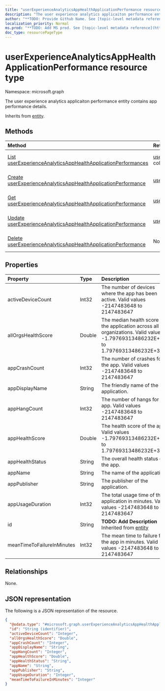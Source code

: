 ```yaml
---
title: "userExperienceAnalyticsAppHealthApplicationPerformance resource type"
description: "The user experience analytics applicaiton performance entity contains app performance details."
author: "**TODO: Provide Github Name. See [topic-level metadata reference](https://msgo.azurewebsites.net/add/document/guidelines/metadata.html#topic-level-metadata)**"
localization_priority: Normal
ms.prod: "**TODO: Add MS prod. See [topic-level metadata reference](https://msgo.azurewebsites.net/add/document/guidelines/metadata.html#topic-level-metadata)**"
doc_type: resourcePageType
---
```


# userExperienceAnalyticsAppHealthApplicationPerformance resource type

Namespace: microsoft.graph



The user experience analytics applicaiton performance entity contains app performance details.


Inherits from [entity](../resources/entity.md).

## Methods
|Method|Return type|Description|
|:---|:---|:---|
|[List userExperienceAnalyticsAppHealthApplicationPerformances](../api/userexperienceanalyticsapphealthapplicationperformance-list.md)|[userExperienceAnalyticsAppHealthApplicationPerformance](../resources/userexperienceanalyticsapphealthapplicationperformance.md) collection|Get a list of the [userExperienceAnalyticsAppHealthApplicationPerformance](../resources/userexperienceanalyticsapphealthapplicationperformance.md) objects and their properties.|
|[Create userExperienceAnalyticsAppHealthApplicationPerformance](../api/userexperienceanalyticsapphealthapplicationperformance-create.md)|[userExperienceAnalyticsAppHealthApplicationPerformance](../resources/userexperienceanalyticsapphealthapplicationperformance.md)|Create a new [userExperienceAnalyticsAppHealthApplicationPerformance](../resources/userexperienceanalyticsapphealthapplicationperformance.md) object.|
|[Get userExperienceAnalyticsAppHealthApplicationPerformance](../api/userexperienceanalyticsapphealthapplicationperformance-get.md)|[userExperienceAnalyticsAppHealthApplicationPerformance](../resources/userexperienceanalyticsapphealthapplicationperformance.md)|Read the properties and relationships of a [userExperienceAnalyticsAppHealthApplicationPerformance](../resources/userexperienceanalyticsapphealthapplicationperformance.md) object.|
|[Update userExperienceAnalyticsAppHealthApplicationPerformance](../api/userexperienceanalyticsapphealthapplicationperformance-update.md)|[userExperienceAnalyticsAppHealthApplicationPerformance](../resources/userexperienceanalyticsapphealthapplicationperformance.md)|Update the properties of a [userExperienceAnalyticsAppHealthApplicationPerformance](../resources/userexperienceanalyticsapphealthapplicationperformance.md) object.|
|[Delete userExperienceAnalyticsAppHealthApplicationPerformance](../api/userexperienceanalyticsapphealthapplicationperformance-delete.md)|None|Deletes a [userExperienceAnalyticsAppHealthApplicationPerformance](../resources/userexperienceanalyticsapphealthapplicationperformance.md) object.|

## Properties
|Property|Type|Description|
|:---|:---|:---|
|activeDeviceCount|Int32|The number of devices where the app has been active. Valid values -2147483648 to 2147483647|
|allOrgsHealthScore|Double|The median health score of the application across all organizations. Valid values -1.79769313486232E+308 to 1.79769313486232E+308|
|appCrashCount|Int32|The number of crashes for the app. Valid values -2147483648 to 2147483647|
|appDisplayName|String|The friendly name of the application.|
|appHangCount|Int32|The number of hangs for the app. Valid values -2147483648 to 2147483647|
|appHealthScore|Double|The health score of the app. Valid values -1.79769313486232E+308 to 1.79769313486232E+308|
|appHealthStatus|String|The overall health status of the app.|
|appName|String|The name of the application.|
|appPublisher|String|The publisher of the application.|
|appUsageDuration|Int32|The total usage time of the application in minutes. Valid values -2147483648 to 2147483647|
|id|String|**TODO: Add Description** Inherited from [entity](../resources/entity.md)|
|meanTimeToFailureInMinutes|Int32|The mean time to failure for the app in minutes. Valid values -2147483648 to 2147483647|

## Relationships
None.

## JSON representation
The following is a JSON representation of the resource.
<!-- {
  "blockType": "resource",
  "keyProperty": "id",
  "@odata.type": "microsoft.graph.userExperienceAnalyticsAppHealthApplicationPerformance",
  "baseType": "microsoft.graph.entity",
  "openType": false
}
-->
``` json
{
  "@odata.type": "#microsoft.graph.userExperienceAnalyticsAppHealthApplicationPerformance",
  "id": "String (identifier)",
  "activeDeviceCount": "Integer",
  "allOrgsHealthScore": "Double",
  "appCrashCount": "Integer",
  "appDisplayName": "String",
  "appHangCount": "Integer",
  "appHealthScore": "Double",
  "appHealthStatus": "String",
  "appName": "String",
  "appPublisher": "String",
  "appUsageDuration": "Integer",
  "meanTimeToFailureInMinutes": "Integer"
}
```

